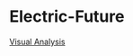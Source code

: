 # Electric-Future
[Visual Analysis](https://public.tableau.com/app/profile/sujay.bahumik/viz/ElectricFuture/Pg_1st#1)
